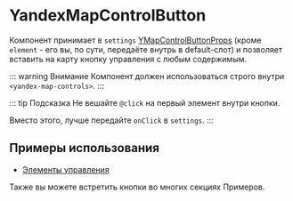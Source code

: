 # YandexMapControlButton

Компонент принимает
в `settings` [YMapControlButtonProps](https://yandex.ru/maps-api/docs/js-api/object/controls/buttons/YMapControlButton.html#props) 
(кроме `element` - его вы, по сути, передаёте внутрь в default-слот) и позволяет вставить на карту кнопку управления с любым содержимым.

::: warning Внимание
Компонент должен использоваться строго внутри `<yandex-map-controls>`.
:::

::: tip Подсказка
Не вешайте `@click` на первый элемент внутри кнопки.

Вместо этого, лучше передайте `onClick` в `settings`.
:::

## Примеры использования

- [Элементы управления](/examples/map/controls)

Также вы можете встретить кнопки во многих секциях Примеров.

